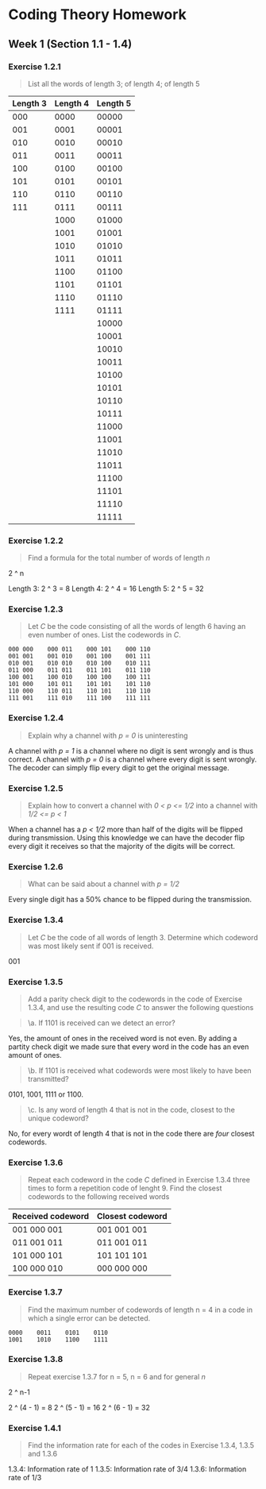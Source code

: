 # Coding Theory Homework

## Week 1 (Section 1.1 - 1.4)

### Exercise 1.2.1

> List all the words of length 3; of length 4; of length 5

| Length 3 | Length 4 | Length 5 |
| -------- | -------- | -------- |
| 000      | 0000     | 00000    |
| 001      | 0001     | 00001    |
| 010      | 0010     | 00010    |
| 011      | 0011     | 00011    |
| 100      | 0100     | 00100    |
| 101      | 0101     | 00101    |
| 110      | 0110     | 00110    |
| 111      | 0111     | 00111    |
|          | 1000     | 01000    |
|          | 1001     | 01001    |
|          | 1010     | 01010    |
|          | 1011     | 01011    |
|          | 1100     | 01100    |
|          | 1101     | 01101    |
|          | 1110     | 01110    |
|          | 1111     | 01111    |
|          |          | 10000    |
|          |          | 10001    |
|          |          | 10010    |
|          |          | 10011    |
|          |          | 10100    |
|          |          | 10101    |
|          |          | 10110    |
|          |          | 10111    |
|          |          | 11000    |
|          |          | 11001    |
|          |          | 11010    |
|          |          | 11011    |
|          |          | 11100    |
|          |          | 11101    |
|          |          | 11110    |
|          |          | 11111    |

### Exercise 1.2.2

> Find a formula for the total number of words of length _n_

2 ^ n

Length 3: 2 ^ 3 = 8
Length 4: 2 ^ 4 = 16
Length 5: 2 ^ 5 = 32

### Exercise 1.2.3

> Let _C_ be the code consisting of all the words of length 6 having an even number of ones. List the codewords in _C_.

```
000 000    000 011    000 101    000 110
001 001    001 010    001 100    001 111
010 001    010 010    010 100    010 111
011 000    011 011    011 101    011 110
100 001    100 010    100 100    100 111
101 000    101 011    101 101    101 110
110 000    110 011    110 101    110 110
111 001    111 010    111 100    111 111
```

### Exercise 1.2.4

> Explain why a channel with _p = 0_ is uninteresting

A channel with _p = 1_ is a channel where no digit is sent wrongly and is thus correct. A channel with _p = 0_ is a channel where every digit is sent wrongly. The decoder can simply flip every digit to get the original message.

### Exercise 1.2.5

> Explain how to convert a channel with _0 < p <= 1/2_ into a channel with _1/2 <= p < 1_

When a channel has a _p < 1/2_ more than half of the digits will be flipped during transmission. Using this knowledge we can have the decoder flip every digit it receives so that the majority of the digits will be correct. 

### Exercise 1.2.6

> What can be said about a channel with _p = 1/2_

Every single digit has a 50% chance to be flipped during the transmission.

### Exercise 1.3.4 

> Let _C_ be the code of all words of length 3. Determine which codeword was most likely sent if 001 is received.

001

### Exercise 1.3.5

> Add a parity check digit to the codewords in the code of Exercise 1.3.4, and use the resulting code _C_ to answer the following questions

> \a. If 1101 is received can we detect an error?

Yes, the amount of ones in the received word is not even. By adding a partity check digit we made sure that every word in the code has an even amount of ones.

> \b. If 1101 is received what codewords were most likely to have been transmitted?

0101, 1001, 1111 or 1100.

> \c. Is any word of length 4 that is not in the code, closest to the unique codeword?

No, for every wordt of length 4 that is not in the code there are _four_ closest codewords.

### Exercise 1.3.6

> Repeat each codeword in the code _C_ defined in Exercise 1.3.4 three times to form a repetition code of lenght 9. Find the closest codewords to the following received words

| Received codeword | Closest codeword |
| ----------------- | ---------------- |
| 001 000 001       | 001 001 001      |
| 011 001 011       | 011 001 011      |
| 101 000 101       | 101 101 101      |
| 100 000 010       | 000 000 000      |

### Exercise 1.3.7

> Find the maximum number of codewords of length n = 4 in a code in which a single error can be detected.

```
0000    0011    0101    0110
1001    1010    1100    1111
```

### Exercise 1.3.8

> Repeat exercise 1.3.7 for n = 5, n = 6 and for general _n_

2 ^ n-1

2 ^ (4 - 1) = 8
2 ^ (5 - 1) = 16
2 ^ (6 - 1) = 32

### Exercise 1.4.1

> Find the information rate for each of the codes in Exercise 1.3.4, 1.3.5 and 1.3.6

1.3.4: Information rate of 1
1.3.5: Information rate of 3/4
1.3.6: Information rate of 1/3